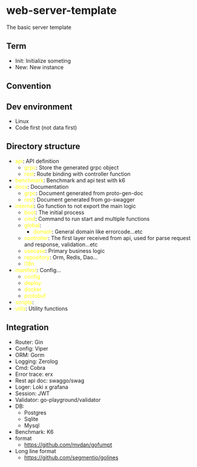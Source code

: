 # web-server-template
The basic server template

## Term
- Init: Initialize someting
- New: New instance

## Convention

## Dev environment
- Linux
- Code first (not data first)

## Directory structure
- <span style="color: yellow;">api</span>: API definition
  - <span style="color: yellow;">grpc</span>: Store the generated grpc object
  - <span style="color: yellow;">rest</span>: Route binding with controller function
- <span style="color: yellow;">benchmark</span>: Benchmark and api test with k6
- <span style="color: yellow;">docs</span>: Documentation
  - <span style="color: yellow;">grpc</span>: Document generated from proto-gen-doc
  - <span style="color: yellow;">rest</span>: Document generated from go-swagger
- <span style="color: yellow;">internal</span>: Go function to not export the main logic
  - <span style="color: yellow;">boot</span>: The initial process
  - <span style="color: yellow;">cmd</span>: Command to run start and multiple functions
  - <span style="color: yellow;">global</span>:
    - <span style="color: yellow;">domain</span>: General domain like errorcode...etc
  - <span style="color: yellow;">controller</span>: The first layer received from api, used for parse request and response, validation...etc
  - <span style="color: yellow;">usecase</span>: Primary business logic
  - <span style="color: yellow;">repository</span>: Orm, Redis, Dao...
  - <span style="color: yellow;">i18n</span>
- <span style="color: yellow;">manifest</span>: Config...
  - <span style="color: yellow;">config</span>
  - <span style="color: yellow;">deploy</span>
  - <span style="color: yellow;">docker</span>
  - <span style="color: yellow;">protobuf</span>
- <span style="color: yellow;">scripts</span>:
- <span style="color: yellow;">utils</span>: Utility functions

## Integration
- Router: Gin
- Config: Viper
- ORM: Gorm
- Logging: Zerolog
- Cmd: Cobra
- Error trace: erx
- Rest api doc: swaggo/swag
- Loger: Loki x grafana
- Session: JWT
- Validator: go-playground/validator
- DB:
    - Postgres
    - Sqlite
    - Mysql
- Benchmark: K6
- format
  - https://github.com/mvdan/gofumpt
- Long line format
  - https://github.com/segmentio/golines
